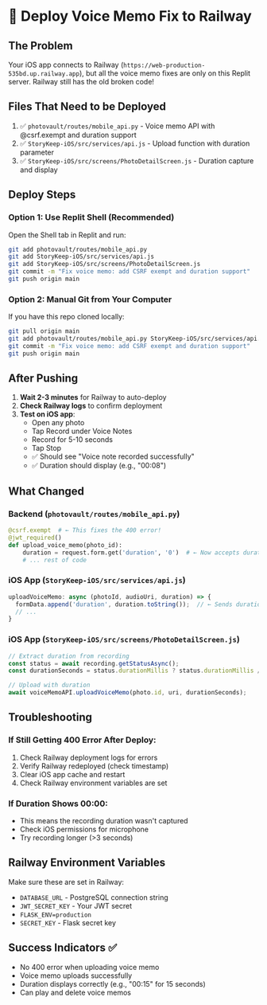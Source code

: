 # 🚀 Deploy Voice Memo Fix to Railway

## The Problem
Your iOS app connects to Railway (`https://web-production-535bd.up.railway.app`), but all the voice memo fixes are only on this Replit server. Railway still has the old broken code!

## Files That Need to be Deployed
1. ✅ `photovault/routes/mobile_api.py` - Voice memo API with @csrf.exempt and duration support
2. ✅ `StoryKeep-iOS/src/services/api.js` - Upload function with duration parameter
3. ✅ `StoryKeep-iOS/src/screens/PhotoDetailScreen.js` - Duration capture and display

## Deploy Steps

### Option 1: Use Replit Shell (Recommended)
Open the Shell tab in Replit and run:

```bash
git add photovault/routes/mobile_api.py
git add StoryKeep-iOS/src/services/api.js  
git add StoryKeep-iOS/src/screens/PhotoDetailScreen.js
git commit -m "Fix voice memo: add CSRF exempt and duration support"
git push origin main
```

### Option 2: Manual Git from Your Computer
If you have this repo cloned locally:

```bash
git pull origin main
git add photovault/routes/mobile_api.py StoryKeep-iOS/src/services/api.js StoryKeep-iOS/src/screens/PhotoDetailScreen.js
git commit -m "Fix voice memo: add CSRF exempt and duration support"
git push origin main
```

## After Pushing

1. **Wait 2-3 minutes** for Railway to auto-deploy
2. **Check Railway logs** to confirm deployment
3. **Test on iOS app**:
   - Open any photo
   - Tap Record under Voice Notes
   - Record for 5-10 seconds
   - Tap Stop
   - ✅ Should see "Voice note recorded successfully"
   - ✅ Duration should display (e.g., "00:08")

## What Changed

### Backend (`photovault/routes/mobile_api.py`)
```python
@csrf.exempt  # ← This fixes the 400 error!
@jwt_required()
def upload_voice_memo(photo_id):
    duration = request.form.get('duration', '0')  # ← Now accepts duration
    # ... rest of code
```

### iOS App (`StoryKeep-iOS/src/services/api.js`)
```javascript
uploadVoiceMemo: async (photoId, audioUri, duration) => {
  formData.append('duration', duration.toString());  // ← Sends duration
  // ...
}
```

### iOS App (`StoryKeep-iOS/src/screens/PhotoDetailScreen.js`)
```javascript
// Extract duration from recording
const status = await recording.getStatusAsync();
const durationSeconds = status.durationMillis ? status.durationMillis / 1000 : 0;

// Upload with duration
await voiceMemoAPI.uploadVoiceMemo(photo.id, uri, durationSeconds);
```

## Troubleshooting

### If Still Getting 400 Error After Deploy:
1. Check Railway deployment logs for errors
2. Verify Railway redeployed (check timestamp)
3. Clear iOS app cache and restart
4. Check Railway environment variables are set

### If Duration Shows 00:00:
- This means the recording duration wasn't captured
- Check iOS permissions for microphone
- Try recording longer (>3 seconds)

## Railway Environment Variables
Make sure these are set in Railway:
- `DATABASE_URL` - PostgreSQL connection string
- `JWT_SECRET_KEY` - Your JWT secret
- `FLASK_ENV=production`
- `SECRET_KEY` - Flask secret key

## Success Indicators ✅
- No 400 error when uploading voice memo
- Voice memo uploads successfully
- Duration displays correctly (e.g., "00:15" for 15 seconds)
- Can play and delete voice memos
